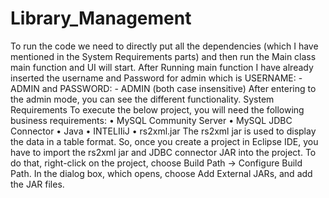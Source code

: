 # Library_Management
To run the code we need to directly put all the dependencies (which I have mentioned in the System Requirements parts) and then run the Main class main function and UI will start.
After Running main function I have already inserted the username and Password for admin which is USERNAME: - ADMIN and PASSWORD: -  ADMIN (both case insensitive)
After entering to the admin mode, you can see the different functionality.
System Requirements
To execute the below project, you will need the following business requirements:
•	MySQL Community Server
•	MySQL JDBC Connector
•	Java
•	INTELIIiJ
•	rs2xml.jar
The rs2xml jar is used to display the data in a table format. So, once you create a project in Eclipse IDE, you have to import the rs2xml jar and JDBC connector JAR into the project.
To do that, right-click on the project, choose Build Path -> Configure Build Path. In the dialog box, which opens, choose Add External JARs, and add the JAR files.
